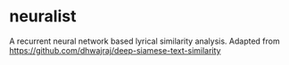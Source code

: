 # neuralist
A recurrent neural network based lyrical similarity analysis.
Adapted from https://github.com/dhwajraj/deep-siamese-text-similarity
